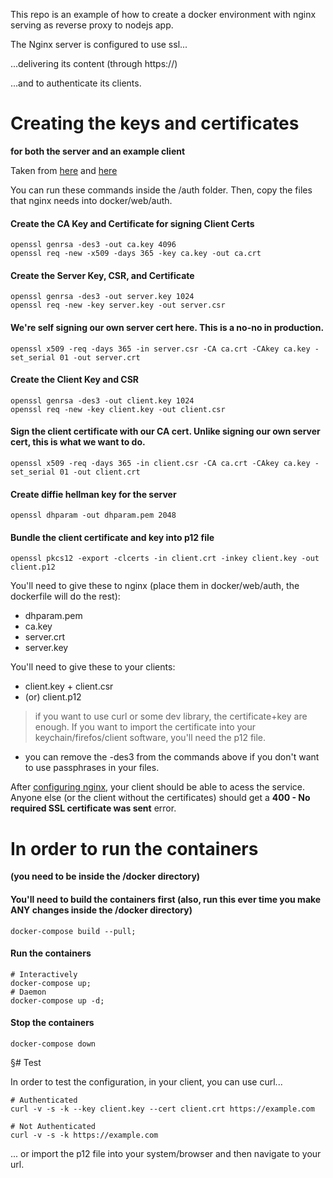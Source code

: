 
This repo is an example of how to create a docker environment with nginx serving as reverse proxy to nodejs app.

The Nginx server is configured to use ssl... 
  
  ...delivering its content (through https://) 
  
  ...and to authenticate its clients.


# Creating the keys and certificates 

**for both the server and an example client**

Taken from [here](https://www.djouxtech.net/posts/nginx-client-certificate-authentication/) and [here](http://nategood.com/client-side-certificate-authentication-in-ngi)

You can run these commands inside the /auth folder. Then, copy the files that nginx needs into docker/web/auth.

#### Create the CA Key and Certificate for signing Client Certs
    openssl genrsa -des3 -out ca.key 4096
    openssl req -new -x509 -days 365 -key ca.key -out ca.crt

#### Create the Server Key, CSR, and Certificate
    openssl genrsa -des3 -out server.key 1024
    openssl req -new -key server.key -out server.csr

#### We're self signing our own server cert here.  This is a no-no in production.
    openssl x509 -req -days 365 -in server.csr -CA ca.crt -CAkey ca.key -set_serial 01 -out server.crt

#### Create the Client Key and CSR
    openssl genrsa -des3 -out client.key 1024
    openssl req -new -key client.key -out client.csr

#### Sign the client certificate with our CA cert.  Unlike signing our own server cert, this is what we want to do.
    openssl x509 -req -days 365 -in client.csr -CA ca.crt -CAkey ca.key -set_serial 01 -out client.crt

#### Create diffie hellman key for the server
    openssl dhparam -out dhparam.pem 2048

#### Bundle the client certificate and key into p12 file 
    openssl pkcs12 -export -clcerts -in client.crt -inkey client.key -out client.p12

You'll need to give these to nginx (place them in docker/web/auth, the dockerfile will do the rest):
- dhparam.pem
- ca.key 
- server.crt
- server.key

You'll need to give these to your clients:
- client.key + client.csr
- (or) client.p12


> if you want to use curl or some dev library, the certificate+key are enough. If you want to import the certificate into 
your keychain/firefos/client software, you'll need the p12 file.
- you can remove the -des3 from the commands above if you don't want to use passphrases in your files.


After [configuring nginx](_blank), your client should be able to acess the service. Anyone else (or the client without the certificates) should get a **400 - No required SSL certificate was sent** error.

# In order to run the containers

**(you need to be inside the /docker directory)**

#### You'll need to build the containers first (also, run this ever time you make ANY changes inside the /docker directory)
    docker-compose build --pull;

#### Run the containers
    # Interactively
    docker-compose up;
    # Daemon
    docker-compose up -d;

#### Stop the containers
    docker-compose down


§# Test

In order to test the configuration, in your client, you can use curl...

    # Authenticated
    curl -v -s -k --key client.key --cert client.crt https://example.com
    
    # Not Authenticated
    curl -v -s -k https://example.com

... or import the p12 file into your system/browser and then navigate to your url.